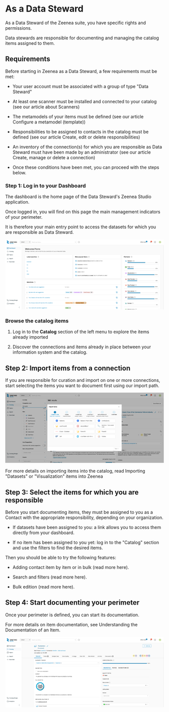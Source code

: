 <!-- #p100003 -->
# As a Data Steward

<!-- #p100009 -->
As a Data Steward of the Zeenea suite, you have specific rights and permissions. 

<!-- #p100015 -->
Data stewards are responsible for documenting and managing the catalog items assigned to them.

<!-- #p100021 -->
## Requirements

<!-- #p100027 -->
Before starting in Zeenea as a Data Steward, a few requirements must be met:

- <!-- #p100033 -->
  Your user account must be associated with a group of type "Data Steward"

- <!-- #p100042 -->
  At least one scanner must be installed and connected to your catalog (see our article about Scanners)

- <!-- #p100051 -->
  The metamodels of your items must be defined (see our article Configure a metamodel (template))

- <!-- #p100060 -->
  Responsibilities to be assigned to contacts in the catalog must be defined (see our article Create, edit or delete responsibilities)

- <!-- #p100069 -->
  An inventory of the connection(s) for which you are responsible as Data Steward must have been made by an administrator (see our article Create, manage or delete a connection)

- <!-- #p100078 -->
  Once these conditions have been met, you can proceed with the steps below.

<!-- #p100090 -->
### Step 1: Log in to your Dashboard

<!-- #p100096 -->
The dashboard is the home page of the Data Steward's Zeenea Studio application. 

<!-- #p100102 -->
Once logged in, you will find on this page the main management indicators of your perimeter.

<!-- #p100108 -->
It is therefore your main entry point to access the datasets for which you are responsible as Data Steward.

<!-- #p100120 -->
![](images/zeenea-data-steward.2.1.1.png)

<!-- #p100126 -->
### Browse the catalog items

1. <!-- #p100135 -->
   Log in to the **Catalog** section of the left menu to explore the items already imported 

2. <!-- #p100144 -->
   Discover the connections and items already in place between your information system and the catalog.

<!-- #p100156 -->
## Step 2: Import items from a connection

<!-- #p100162 -->
If you are responsible for curation and import on one or more connections, start selecting the items you want to document first using our import path.

<!-- #p100174 -->
![](images/zeenea-data-steward.2.1.2.png)

<!-- #p100180 -->
For more details on importing items into the catalog, read Importing "Datasets" or "Visualization" items into Zeenea

<!-- #p100186 -->
## Step 3: Select the items for which you are responsible

<!-- #p100192 -->
Before you start documenting items, they must be assigned to you as a Contact with the appropriate responsibility, depending on your organization.

- <!-- #p100198 -->
  If datasets have been assigned to you: a link allows you to access them directly from your dashboard.

- <!-- #p100207 -->
  If no item has been assigned to you yet: log in to the "Catalog" section and use the filters to find the desired items.

<!-- #p100219 -->
Then you should be able to try the following features:

- <!-- #p100225 -->
  Adding contact item by item or in bulk (read more here).

- <!-- #p100234 -->
  Search and filters (read more here).

- <!-- #p100243 -->
  Bulk edition (read more here).

<!-- #p100255 -->
## Step 4: Start documenting your perimeter

<!-- #p100261 -->
Once your perimeter is defined, you can start its documentation.

<!-- #p100267 -->
For more details on item documentation, see Understanding the Documentation of an Item.

<!-- #p100279 -->
![](images/zeenea-data-steward.2.1.3.png)

